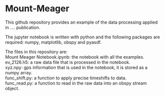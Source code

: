 # Mount-Meager

This github repository provides an example of the data processing applied in .... publication.

The jupyter notebook is written with python and the following packages are required: numpy, matplotlib, obspy and pyasdf.

The files in this repository are:\
Mount Meager Notebook.ipynb: the notebook with all the examples.\
ev_2126.h5: a raw data file that is processed in the notebook.\
xyz.npy: gps information that is used in the notebook, it is stored as a numpy array.\
func_shift.py: a function to apply precise timeshifts to data.\
func_read.py: a function to read in the raw data into an obspy stream object.
